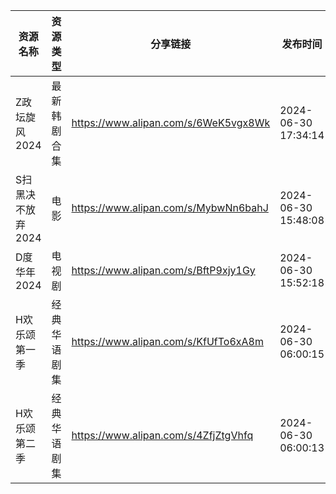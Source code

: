 | 资源名称        | 资源类型   | 分享链接                                 | 发布时间                |
| ----------- | ------ | ------------------------------------ | ------------------- |
| Z政坛旋风2024   | 最新韩剧合集 | https://www.alipan.com/s/6WeK5vgx8Wk | 2024-06-30 17:34:14 |
| S扫黑决不放弃2024 | 电影     | https://www.alipan.com/s/MybwNn6bahJ | 2024-06-30 15:48:08 |
| D度华年2024    | 电视剧    | https://www.alipan.com/s/BftP9xjy1Gy | 2024-06-30 15:52:18 |
| H欢乐颂第一季     | 经典华语剧集 | https://www.alipan.com/s/KfUfTo6xA8m | 2024-06-30 06:00:15 |
| H欢乐颂第二季     | 经典华语剧集 | https://www.alipan.com/s/4ZfjZtgVhfq | 2024-06-30 06:00:13 |
